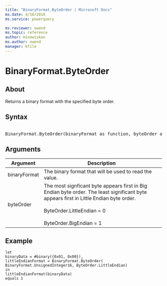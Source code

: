 ```yaml
---
title: "BinaryFormat.ByteOrder | Microsoft Docs"
ms.date: 4/16/2018
ms.service: powerquery

ms.reviewer: owend
ms.topic: reference
author: minewiskan
ms.author: owend
manager: kfile
---
```

# BinaryFormat.ByteOrder

  
## About  
Returns a binary format with the specified byte order.  
  
## Syntax

<pre>   
BinaryFormat.ByteOrder(binaryFormat as function, byteOrder as number) as function  
</pre>  
  
## Arguments  
  
|Argument|Description|  
|------------|---------------|  
|binaryFormat|The binary format that will be used to read the value.|  
|byteOrder|The most signficant byte appears first in Big Endian byte order.  The least significant byte appears first in Little Endian byte order.<br /><br />ByteOrder.LittleEndian = 0<br /><br />ByteOrder.BigEndian = 1|  
  
## Example  
  
```powerquery-m  
let  
binaryData = #binary({0x01, 0x00}),  
littleEndianFormat = BinaryFormat.ByteOrder(  
BinaryFormat.UnsignedInteger16, ByteOrder.LittleEndian)  
in  
littleEndianFormat(binaryData)   
equals 1  
```  
